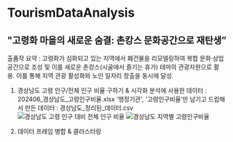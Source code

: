 # TourismDataAnalysis
## "고령화 마을의 새로운 숨결: 촌캉스 문화공간으로 재탄생”

출품작 요약 
: 고령화가 심화되고 있는 지역에서 폐건물을 리모델링하여 복합 문화·상업 공간으로 조성 및 이를 새로운 촌캉스(시골에서 즐기는 휴가) 테마의 관광자원으로 활용. 이를 통해 지역 관광 활성화와 노인 일자리 창출을 동시에 달성.

1. 경상남도 고령 인구/전체 인구 비율 구하기 & 시각화
   분석에 사용한 데이터 : 202406_경상남도_고령인구비율.xlsx
   '행정기관', '고령인구비율’만 남기고 드랍해서 만든 데이터 : 경상남도_정리된_데이터.csv
![경상남도 고령 인구 대비 전체 인구 비율](https://github.com/user-attachments/assets/42f675fe-31e5-42b6-a239-7babbd804088)
![경상남도 지역별 고령인구비율](https://github.com/user-attachments/assets/b98dae92-2fd5-4f7e-bec5-0bdb00a5bb01)

2. 데이터 프레임 병합 & 클러스터링 
